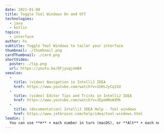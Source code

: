 ```yaml
---
date: 2021-01-08
title: Toggle Tool Windows On and Off
technologies:
  - java
  - kotlin
topics:
  - interface
author: hs
subtitle: Toggle Tool Windows to tailor your interface
thumbnail: ./thumbnail.png
cardThumbnail: ./card.png
shortVideo:
  poster: ./tip.png
  url: https://youtu.be/QFjyuqjnmB4
seealso:
  - 
    title: (video) Navigation in IntelliJ IDEA
    href: https://www.youtube.com/watch?v=1UHsJyCq1SU
  - 
    title: (video) Editor Tips and Tricks in IntelliJ IDEA
    href: https://www.youtube.com/watch?v=JEpeHNsWIMk
  - 
    title: (documentation) IntelliJ IDEA Help - Tool windows
    href: https://www.jetbrains.com/help/idea/tool-windows.html
leadin: |
  You can use **⌘** + each number in turn (macOS), or **Alt** + each number in turn (Windows/Linux), to toggle the Tool windows on, and off. See [our documentation](https://www.jetbrains.com/help/idea/tool-windows.html) for more information on the Tool windows.
---
```


